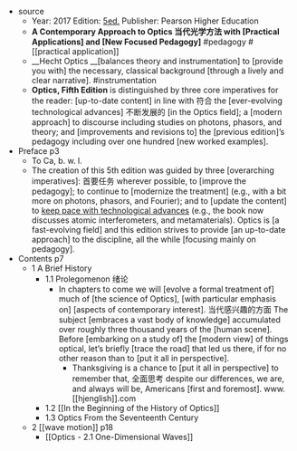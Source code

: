 - source
    - Year: 2017
Edition: [5ed.](https://en.jp1lib.org/book/3373139/557c6a)
Publisher: Pearson Higher Education
    - **A Contemporary Approach to Optics 当代光学方法 with [Practical Applications] and [New Focused Pedagogy]** #pedagogy #[[practical application]]
    - __Hecht Optics __[balances theory and instrumentation] to [provide you with] the necessary, classical background [through a lively and clear narrative]. #instrumentation
    - **__Optics__, Fifth Edition** is distinguished by three core imperatives for the reader: [up-to-date content] in line with 符合 the [ever-evolving technological advances] 不断发展的 [in the Optics field]; a [modern approach] to discourse including studies on photons, phasors, and theory; and [improvements and revisions to] the [previous edition]’s pedagogy including over one hundred [new worked examples].
- Preface   p3
    - To Ca, b. w. l.
    - The creation of this 5th edition was guided by three [overarching imperatives]: 首要任务 wherever possible, to [improve the pedagogy]; to continue to [modernize the treatment] (e.g., with a bit more on photons, phasors, and Fourier); and to [update the content] to [keep pace with technological advances](((SjDFwhQqz))) (e.g., the book now discusses atomic interferometers, and metamaterials). Optics is [a fast-evolving field] and this edition strives to provide [an up-to-date approach] to the discipline, all the while [focusing mainly on pedagogy].
- Contents   p7
    - 1 A Brief History
        - 1.1 Prolegomenon 绪论
            - In chapters to come we will [evolve a formal treatment of] much of [the science of Optics], [with particular emphasis on] [aspects of contemporary interest]. 当代感兴趣的方面 The subject [embraces a vast body of knowledge] accumulated over roughly three thousand years of the [human scene]. Before [embarking on a study of] the [modern view] of things optical, let’s briefly [trace the road] that led us there, if for no other reason than to [put it all in perspective].
                - Thanksgiving is a chance to [put it all in perspective] to remember that, 全面思考 despite our differences, we are, and always will be, Americans [first and foremost]. www.[[hjenglish]].com
        - 1.2 [[In the Beginning of the History of Optics]]
        - 1.3 Optics From the Seventeenth Century
    - 2 [[wave motion]]   p18
        - [[Optics - 2.1 One-Dimensional Waves]]
